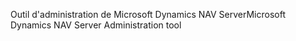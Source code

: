 <span data-ttu-id="5965c-101">Outil d'administration de Microsoft Dynamics NAV Server</span><span class="sxs-lookup"><span data-stu-id="5965c-101">Microsoft Dynamics NAV Server Administration tool</span></span>